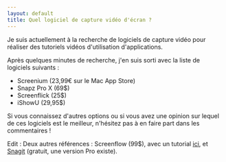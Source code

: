 ```yaml
---
layout: default
title: Quel logiciel de capture vidéo d'écran ?
---
```


Je suis actuellement à la recherche de logiciels de capture vidéo pour réaliser
des tutoriels vidéos d'utilisation d'applications.

Après quelques minutes de recherche, j'en suis sorti avec la liste de logiciels
suivants :

- Screenium (23,99€ sur le Mac App Store)
- Snapz Pro X (69\$)
- Screenflick (25\$)
- iShowU (29,95\$)

Si vous connaissez d'autres options ou si vous avez une opinion sur lequel de
ces logiciels est le meilleur, n'hésitez pas à en faire part dans les
commentaires !

Edit : Deux autres références : Screenflow (99\$), avec un tutorial [ici][1], et
[Snagit][2] (gratuit, une version Pro existe).

[1]:
  http://telestreamblog.telestream.net/2011/01/tutorial-how-to-create-a-video-trailer-by-matthieu-blanco-2/
[2]: https://www.techsmith.com/screen-capture.html
